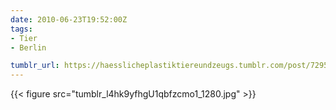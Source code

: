 ```yaml
---
date: 2010-06-23T19:52:00Z
tags:
- Tier
- Berlin

tumblr_url: https://haesslicheplastiktiereundzeugs.tumblr.com/post/729555673
---
```

{{< figure src="tumblr_l4hk9yfhgU1qbfzcmo1_1280.jpg" >}}
